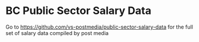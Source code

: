 # BC Public Sector Salary Data
Go to https://github.com/vs-postmedia/public-sector-salary-data for the full set of salary data compiled by post media
